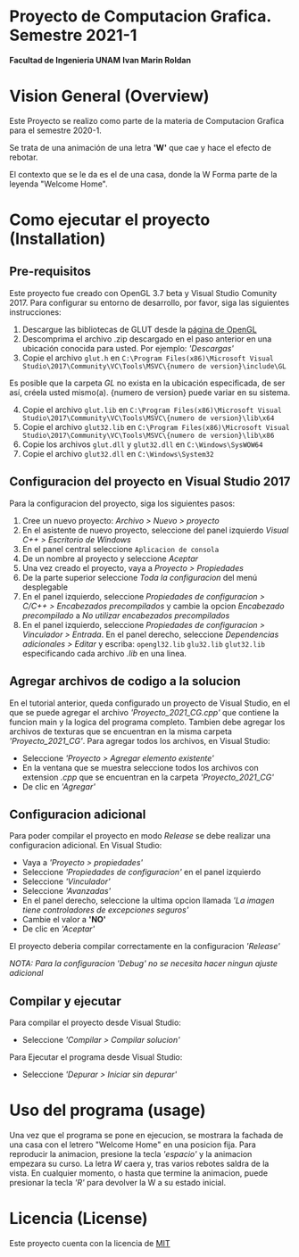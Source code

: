 # Proyecto de Computacion Grafica. Semestre 2021-1
**Facultad de Ingenieria UNAM**
**Ivan Marin Roldan**

# Vision General (Overview)

Este Proyecto se realizo como parte de la materia de Computacion Grafica para el semestre 2020-1.

Se trata de una animación de una letra **'W'** que cae y hace el efecto de rebotar.

El contexto que se le da es el de una casa, donde la W Forma parte de la leyenda "Welcome Home".

# Como ejecutar el proyecto (Installation)

## Pre-requisitos

Este proyecto fue creado con OpenGL 3.7 beta y Visual Studio Comunity 2017. Para configurar su entorno de desarrollo, por favor, siga las siguientes instrucciones:

1. Descargue las bibliotecas de GLUT desde la [página de OpenGL](https://www.opengl.org/resources/libraries/glut/glutdlls37beta.zip)
2. Descomprima el archivo .zip descargado en el paso anterior en una ubicación conocida para usted. Por ejemplo: *'Descargas'*
3. Copie el archivo `glut.h` en `C:\Program Files(x86)\Microsoft Visual Studio\2017\Community\VC\Tools\MSVC\{numero de version}\include\GL`

 Es posible que la carpeta _GL_ no exista en la ubicación especificada, de ser así, créela usted mismo(a). {numero de version} puede variar en su sistema.

4. Copie el archivo `glut.lib` en `C:\Program Files(x86)\Microsoft Visual Studio\2017\Community\VC\Tools\MSVC\{numero de version}\lib\x64`
5. Copie el archivo `glut32.lib` en `C:\Program Files(x86)\Microsoft Visual Studio\2017\Community\VC\Tools\MSVC\{numero de version}\lib\x86`
6. Copie los archivos `glut.dll` y `glut32.dll` en `C:\Windows\SysWOW64`
7. Copie el archivo `glut32.dll` en `C:\Windows\System32`

## Configuracion del proyecto en Visual Studio 2017

Para la configuracion del proyecto, siga los siguientes pasos:
1. Cree un nuevo proyecto: _Archivo > Nuevo > proyecto_
2. En el asistente de nuevo proyecto, seleccione del panel izquierdo _Visual C++ > Escritorio de Windows_
3. En el panel central seleccione `Aplicacion de consola`
4. De un nombre al proyecto y seleccione _Aceptar_
5. Una vez creado el proyecto, vaya a _Proyecto > Propiedades_
6. De la parte superior seleccione _Toda la configuracion_ del menú desplegable
7. En el panel izquierdo, seleccione _Propiedades de configuracion > C/C++ > Encabezados precompilados_ y cambie la opcion _Encabezado precompilado_ a _No utilizar encabezados precompilados_
8. En el panel izquierdo, seleccione _Propiedades de configuracion > Vinculador > Entrada_. En el panel derecho, seleccione _Dependencias adicionales > Editar_ y escriba:
   `opengl32.lib`
   `glu32.lib`
   `glut32.lib`
especificando cada archivo _.lib_ en una linea.

## Agregar archivos de codigo a la solucion

En el tutorial anterior, queda configurado un proyecto de Visual Studio, en el que se puede agregar el archivo _'Proyecto_2021_CG.cpp'_ que contiene la funcion main y la logica del programa completo. Tambien debe agregar los archivos de texturas que se encuentran en la misma carpeta _'Proyecto_2021_CG'_. Para agregar todos los archivos, en Visual Studio:

* Seleccione _'Proyecto > Agregar elemento existente'_
* En la ventana que se muestra seleccione todos los archivos con extension *.cpp* que se encuentran en la carpeta _'Proyecto_2021_CG'_
* De clic en *'Agregar'*

## Configuracion adicional
Para poder compilar el proyecto en modo *Release* se debe realizar una configuracion adicional. En Visual Studio:

* Vaya a *'Proyecto > propiedades'*
* Seleccione *'Propiedades de configuracion'* en el panel izquierdo
* Seleccione *'Vinculador'*
* Seleccione *'Avanzadas'*
* En el panel derecho, seleccione la ultima opcion llamada *'La imagen tiene controladores de excepciones seguros'*
* Cambie el valor a **'NO'**
* De clic en *'Aceptar'*

El proyecto deberia compilar correctamente en la configuracion *'Release'*

_NOTA: Para la configuracion 'Debug' no se necesita hacer ningun ajuste adicional_

## Compilar y ejecutar

Para compilar el proyecto desde Visual Studio:
* Seleccione *'Compilar > Compilar solucion'*

Para Ejecutar el programa desde Visual Studio:
* Seleccione *'Depurar > Iniciar sin depurar'*

# Uso del programa (usage)

Una vez que el programa se pone en ejecucion, se mostrara la fachada de una casa con el letrero "Welcome Home" en una posicion fija. Para reproducir la animacion, presione la tecla *'espacio'* y la animacion empezara su curso. La letra _W_ caera y, tras varios rebotes saldra de la vista. En cualquier momento, o hasta que termine la animacion, puede presionar la tecla _'R'_ para devolver la W a su estado inicial.

# Licencia (License)

Este proyecto cuenta con la licencia de [MIT](https://mit-license.org/)
